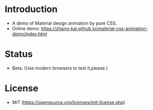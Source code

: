 # Introduction
- A demo of Material design animation by pure CSS.
- Online demo: https://zhang-kai.github.io/material-css-animation-demo/index.html

# Status
- Beta. (Use modern browsers to test it,please.)

# License
- MIT (https://opensource.org/licenses/mit-license.php)

